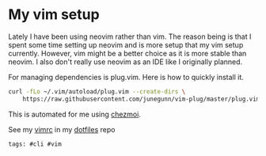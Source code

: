 # My vim setup

Lately I have been using neovim rather than vim. The reason being is that I
spent some time setting up neovim and is more setup that my vim setup currently.
However, vim might be a better choice as it is more stable than neovim. I also
don't really use neovim as an IDE like I originally planned.

For managing dependencies is plug.vim. Here is how to quickly install it.

```bash
curl -fLo ~/.vim/autoload/plug.vim --create-dirs \
    https://raw.githubusercontent.com/junegunn/vim-plug/master/plug.vim
```

This is automated for me using [chezmoi].

See my [vimrc] in my [dotfiles] repo

[vimrc]: https://github.com/search?q=repo%3Ajlrickert%2Fdotfiles%20.vimrc&type=code
[dotfiles]: https://github.com/jlrickert/dotfiles
[chezmoi]: https://www.chezmoi.io/

    tags: #cli #vim
